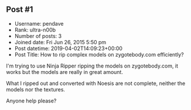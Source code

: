 ## Post #1
- Username: pendave
- Rank: ultra-n00b
- Number of posts: 3
- Joined date: Fri Jun 26, 2015 5:50 pm
- Post datetime: 2019-04-02T14:09:23+00:00
- Post Title: How to rip complex models on zygotebody.com efficiently?

I'm trying to use Ninja Ripper ripping the models on zygotebody.com, it works but the models are really in great amount.

What I ripped out and converted with Noesis are not complete, neither the models nor the textures.

Anyone help please?
